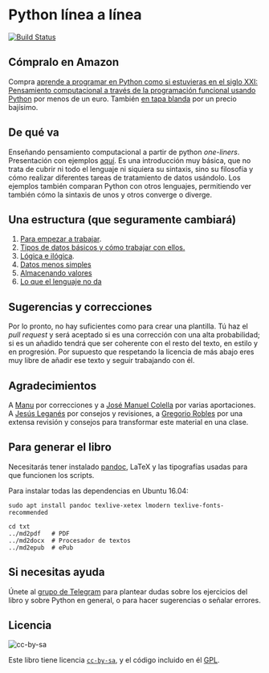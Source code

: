 # Python línea a línea

[![Build Status](https://travis-ci.org/JJ/1line-py.svg?branch=master)](https://travis-ci.org/JJ/1line-py)

## Cómpralo en Amazon

Compra
[aprende a programar en Python como si estuvieras en el siglo XXI: Pensamiento computacional a través de la programación funcional usando Python](http://amzn.to/2t1gKt7) por
menos de un euro. También [en tapa blanda](http://amzn.to/2sCZKu8) por
un precio bajísimo. 

## De qué va

Enseñando pensamiento computacional a partir de python
*one-liners*. Presentación con ejemplos [aquí](preso/). Es una
introducción muy básica, que no trata de cubrir ni todo el lenguaje ni
siquiera su sintaxis, sino su filosofía y cómo realizar diferentes
tareas de tratamiento de datos usándolo. Los ejemplos también comparan
Python con otros lenguajes, permitiendo ver también cómo la sintaxis
de unos y otros converge o diverge. 

## Una estructura (que seguramente cambiará)

1. [Para empezar a trabajar](txt/01.empezar.md).
2. [Tipos de datos básicos y cómo trabajar con ellos.](txt/02.datos.md)
3. [Lógica e ilógica](txt/03.logica.md).
4. [Datos menos simples](txt/04.componiendo.md)
5. [Almacenando valores](txt/05.identificando.md)
6. [Lo que el lenguaje no da](txt/06.sinpilas.md)

## Sugerencias y correcciones

Por lo pronto, no hay suficientes como para crear una plantilla. Tú
haz el *pull request* y será aceptado si es una corrección con una
alta probabilidad; si es un añadido tendrá que ser coherente con el
resto del texto, en estilo y en progresión. Por supuesto que
respetando la licencia de más abajo eres muy libre de añadir ese texto
y seguir trabajando con él.

## Agradecimientos

A [Manu](https://github.com/Makova) por
correcciones y a [José Manuel Colella](https://github.com/josecolella)
por varias aportaciones.
A [Jesús Leganés](https://github.com/piranna) por
consejos y revisiones,
a [Gregorio Robles](https://github.com/gregoriorobles) por una extensa
revisión y consejos para transformar este material en una clase. 

## Para generar el libro

Necesitarás tener instalado [pandoc](http://pandoc.org), LaTeX y las tipografías
usadas para que funcionen los scripts.

Para instalar todas las dependencias en Ubuntu 16.04:

```
sudo apt install pandoc texlive-xetex lmodern texlive-fonts-recommended
```

```
cd txt
../md2pdf   # PDF
../md2docx  # Procesador de textos
../md2epub  # ePub
```

## Si necesitas ayuda

Únete
al
[grupo de Telegram](https://www.meetup.com/es-ES/preview/Granada-Geek/events/242991009) para
plantear dudas sobre los ejercicios del libro y sobre Python en
general, o para hacer sugerencias o señalar errores.

## Licencia

![cc-by-sa](https://i.creativecommons.org/l/by-sa/3.0/es/88x31.png)

Este libro tiene
licencia
[`cc-by-sa`](https://creativecommons.org/licenses/by-sa/3.0/es/), y el
código incluido en él [GPL](LICENSE).
